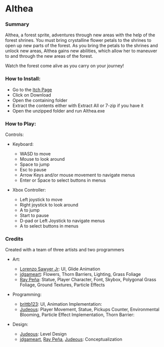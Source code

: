 # Althea

### Summary
Althea, a forest sprite, adventures through new areas with the help of the forest shrines. You must bring crystalline flower petals to the shrines to open up new parts of the forest. As you bring the petals to the shrines and unlock new areas, Althea gains new abilities, which allow her to maneuver to and through the new areas of the forest.

Watch the forest come alive as you carry on your journey!

### How to Install:
 - Go to  the [Itch Page](https://green-production.itch.io/althea)
 - Click on Download
 - Open the containing folder
 - Extract the contents either with Extract All or 7-zip if you have it
 - Open the unzipped folder and run Althea.exe

### How to Play:
Controls:
- Keyboard:
  - WASD to move
  - Mouse to look around
  - Space to jump
  - Esc to pause
  - Arrow Keys and/or mouse movement to navigate menus
  - Enter or Space to select buttons in menus

- Xbox Controller:
  - Left joystick to move
  - Right joystick to look around
  - A to jump
  - Start to pause
  - D-pad or Left Joystick to navigate menus
  - A to select buttons in menus

### Credits
Created with a team of three artists and two programmers
- Art:
  - [Lorenzo Sawyer Jr](https://www.artstation.com/l_sawyer18): UI, Glide Animation
  - [jdgameart](https://jdgameart.itch.io/): Flowers, Thorn Barriers, Lighting, Grass Foliage
  - [Ray Peña](https://www.artstation.com/cyanyaide): Statue, Player Character, Font, Skybox, Polygonal Grass Foliage, Ground Textures, Particle Effects

- Programming: 
  - [brittb123](https://github.com/brittb123): UI, Animation Implementation: 
  - [Judeous](https://github.com/Judeous): Player Movement, Statue, Pickups Counter, Environmental Blooming, Particle Effect Implementation, Thorn Barrier: 

- Design:
  - [Judeous](https://github.com/Judeous): Level Design
  - [jdgameart](https://jdgameart.itch.io/), [Ray Peña](https://www.artstation.com/cyanyaide), [Judeous](https://github.com/Judeous): Conceptualization
